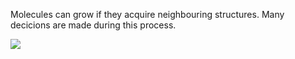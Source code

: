 Molecules can grow if they acquire neighbouring structures. Many decicions are made during this process.

![](assets/gifs/show-molecules-grow.gif)
